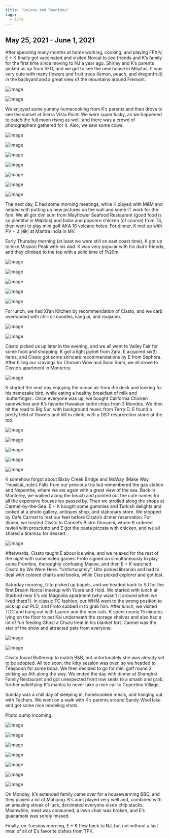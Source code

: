 ```yaml
---
title: "Unions and Reunions"
tags:
  - life
---
```


## May 25, 2021 - June 1, 2021

After spending many months at home working, cooking, and playing FFXIV, E + K finally got vaccinated and visited Norcal to see friends and K’s family for the first time since moving to NJ a year ago. Shirley and K’s parents picked us up from SFO, and we got to see the new house in Milpitas. It was very cute with many flowers and fruit trees (lemon, peach, and dragonfruit) in the backyard and a great view of the mountains around Fremont. 

![image](https://thumbnails-photos.amazon.com/v1/thumbnail/T1qMbdfeSAujUX_OZTzR0g?viewBox=2740%2C1826&ownerId=A162HQHSXNNQIH&groupShareToken=utZYY3mwTpGX7bOjEzZGtw.gC8ZExI67DaZhaH_9bzTAd)

![image](https://thumbnails-photos.amazon.com/v1/thumbnail/VnjvPMOrT8iEFP9kbwSVpQ?viewBox=1370%2C1826&ownerId=A162HQHSXNNQIH&groupShareToken=utZYY3mwTpGX7bOjEzZGtw.gC8ZExI67DaZhaH_9bzTAd)


We enjoyed some yummy homecooking from K’s parents and then drove to see the sunset at Sierra Vista Point. We were super lucky, as we happened to catch the full moon rising as well, and there was a crowd of photographers gathered for it. Also, we saw some cows.

![image](https://thumbnails-photos.amazon.com/v1/thumbnail/YPzSb81UTWGAFfeyIQzheQ?viewBox=2740%2C1826&ownerId=A162HQHSXNNQIH&groupShareToken=utZYY3mwTpGX7bOjEzZGtw.gC8ZExI67DaZhaH_9bzTAd)

![image](https://thumbnails-photos.amazon.com/v1/thumbnail/sw7UehBoTzaHpQJT4vD2Hw?viewBox=2434%2C1826&ownerId=A162HQHSXNNQIH&groupShareToken=utZYY3mwTpGX7bOjEzZGtw.gC8ZExI67DaZhaH_9bzTAd)

![image](https://thumbnails-photos.amazon.com/v1/thumbnail/bjn-SOctRGe2yyUieurh3Q?viewBox=2434%2C1826&ownerId=A162HQHSXNNQIH&groupShareToken=utZYY3mwTpGX7bOjEzZGtw.gC8ZExI67DaZhaH_9bzTAd)

![image](https://thumbnails-photos.amazon.com/v1/thumbnail/tgu1iUUkTbCn-YuZ0Gqseg?viewBox=2740%2C1826&ownerId=A162HQHSXNNQIH&groupShareToken=utZYY3mwTpGX7bOjEzZGtw.gC8ZExI67DaZhaH_9bzTAd)

![image](https://thumbnails-photos.amazon.com/v1/thumbnail/za2COzExQrmK0hbQ6S9VEw?viewBox=1370%2C1826&ownerId=A162HQHSXNNQIH&groupShareToken=utZYY3mwTpGX7bOjEzZGtw.gC8ZExI67DaZhaH_9bzTAd)

![image](https://thumbnails-photos.amazon.com/v1/thumbnail/5AvJKhmSTE6s480clWBckw?viewBox=1370%2C1826&ownerId=A162HQHSXNNQIH&groupShareToken=utZYY3mwTpGX7bOjEzZGtw.gC8ZExI67DaZhaH_9bzTAd)

![image](https://thumbnails-photos.amazon.com/v1/thumbnail/sajg1rj2RwWUb6MQTdhDgA?viewBox=1370%2C1826&ownerId=A162HQHSXNNQIH&groupShareToken=utZYY3mwTpGX7bOjEzZGtw.gC8ZExI67DaZhaH_9bzTAd)

The next day, E had some morning meetings, while K played with M&M and helped with putting up new pictures on the wall and some IT work for the fam. We all got dim sum from Mayflower Seafood Restaurant (good food is so plentiful in Milpitas) and boba and popcorn chicken (of course) from T4, then went to play mini golf AKA 18 volcano holes. For dinner, K met up with PV + J (:joy:) at Mantra India in MV. 

Early Thursday morning (at least we were still on east coast time), K got up to hike Mission Peak with his dad. K was very popular with his dad’s friends, and they climbed to the top with a solid time of 1h20m. 

![image](https://thumbnails-photos.amazon.com/v1/thumbnail/XjkoN6HwQO2tHy-k5sihDg?viewBox=3230%2C1816&ownerId=A162HQHSXNNQIH&groupShareToken=utZYY3mwTpGX7bOjEzZGtw.gC8ZExI67DaZhaH_9bzTAd)

![image](https://thumbnails-photos.amazon.com/v1/thumbnail/uxEP5HH_QqubXrE0wsFNbg?viewBox=3230%2C1816&ownerId=A162HQHSXNNQIH&groupShareToken=utZYY3mwTpGX7bOjEzZGtw.gC8ZExI67DaZhaH_9bzTAd)

![image](https://thumbnails-photos.amazon.com/v1/thumbnail/80IWsrXbT8S56uGyLq-Tvw?viewBox=3230%2C1816&ownerId=A162HQHSXNNQIH&groupShareToken=utZYY3mwTpGX7bOjEzZGtw.gC8ZExI67DaZhaH_9bzTAd)

![image](https://thumbnails-photos.amazon.com/v1/thumbnail/pOefZPX7RR6lVG9jO30Cjg?viewBox=1370%2C1826&ownerId=A162HQHSXNNQIH&groupShareToken=utZYY3mwTpGX7bOjEzZGtw.gC8ZExI67DaZhaH_9bzTAd)

![image](https://thumbnails-photos.amazon.com/v1/thumbnail/sPqDvvt8TVCPNmyBbbk-Ig?viewBox=2434%2C1826&ownerId=A162HQHSXNNQIH&groupShareToken=utZYY3mwTpGX7bOjEzZGtw.gC8ZExI67DaZhaH_9bzTAd)

For lunch, we had Xi’an Kitchen by recommendation of Cissto, and we carb overloaded with chili oil noodles, liang pi, and roujiamo. 

![image](https://thumbnails-photos.amazon.com/v1/thumbnail/shELqWVZQCiYzG9FAHZzTw?viewBox=2434%2C1826&ownerId=A162HQHSXNNQIH&groupShareToken=utZYY3mwTpGX7bOjEzZGtw.gC8ZExI67DaZhaH_9bzTAd)

![image](https://thumbnails-photos.amazon.com/v1/thumbnail/DkdPz5G2TR2DkF0halok4g?viewBox=1370%2C1826&ownerId=A162HQHSXNNQIH&groupShareToken=utZYY3mwTpGX7bOjEzZGtw.gC8ZExI67DaZhaH_9bzTAd)

Cissto picked us up later in the evening, and we all went to Valley Fair for some food and shopping. K got a light jacket from Zara, E acquired six(!) items, and Cissto got some skincare recommendations by E from Sephora. After filling our cravings for Chicken Wow and Somi Somi, we all drove to Cissto’s apartment in Monterey. 

![image](https://thumbnails-photos.amazon.com/v1/thumbnail/rCjaXzy9SDee3r5S-NENlw?viewBox=1370%2C1826&ownerId=A162HQHSXNNQIH&groupShareToken=utZYY3mwTpGX7bOjEzZGtw.gC8ZExI67DaZhaH_9bzTAd)

K started the next day enjoying the ocean air from the deck and looking for his namesake bird, while eating a healthy breakfast of milk and :butterfinger:. Once everyone was up, we bought California Chicken sandwiches and K’s favorite Hawaiian kettle chips from 3 Mundos. We then hit the road to Big Sur, with background music from Terry:D. E found a pretty field of flowers and hill to climb, with a DST resurrection stone at the top. 

![image](https://thumbnails-photos.amazon.com/v1/thumbnail/BsOYFOh0TYiei1Q81yjt-g?viewBox=2740%2C1826&ownerId=A162HQHSXNNQIH&groupShareToken=utZYY3mwTpGX7bOjEzZGtw.gC8ZExI67DaZhaH_9bzTAd)

![image](https://thumbnails-photos.amazon.com/v1/thumbnail/aRMHp2VMQpG3r3Xfrd1oLA?viewBox=2740%2C1826&ownerId=A162HQHSXNNQIH&groupShareToken=utZYY3mwTpGX7bOjEzZGtw.gC8ZExI67DaZhaH_9bzTAd)

![image](https://thumbnails-photos.amazon.com/v1/thumbnail/zeiRzj8oTNGIXPFLyY8sFA?viewBox=2740%2C1826&ownerId=A162HQHSXNNQIH&groupShareToken=utZYY3mwTpGX7bOjEzZGtw.gC8ZExI67DaZhaH_9bzTAd)

![image](https://thumbnails-photos.amazon.com/v1/thumbnail/xhi5z3OXRnmWS2U60cLDQA?viewBox=2740%2C1826&ownerId=A162HQHSXNNQIH&groupShareToken=utZYY3mwTpGX7bOjEzZGtw.gC8ZExI67DaZhaH_9bzTAd)

![image](https://thumbnails-photos.amazon.com/v1/thumbnail/ZzTHGwjLSiKOK1_oY-k0Gg?viewBox=2740%2C1826&ownerId=A162HQHSXNNQIH&groupShareToken=utZYY3mwTpGX7bOjEzZGtw.gC8ZExI67DaZhaH_9bzTAd)

K somehow forgot about Bixby Creek Bridge and McWay (Make Way “musical_note:) Falls from our previous trip but remembered the gas station and Nepenthe, where we ate again with a great view of the sea. Back in Monterey, we walked along the beach and pointed out the cute names for all the expensive houses we passed by. Then we strolled along the shops at Carmel-by-the-Sea. E + K bought some gummies and Turkish delights and looked at a photo gallery, antiques shop, and stationary store. We stopped by Cafe Carmel to rest our feet before Cissto’s dinner reservation. For dinner, we treated Cissto to Carmel’s Bistro Giovanni, where K ordered ravioli with prosciutto and E got the pasta piccata with chicken, and we all shared a tiramisu for dessert. 

![image](https://thumbnails-photos.amazon.com/v1/thumbnail/beO5UfVkQWCU9aEbS2FilA?viewBox=1370%2C1826&ownerId=A162HQHSXNNQIH&groupShareToken=utZYY3mwTpGX7bOjEzZGtw.gC8ZExI67DaZhaH_9bzTAd)

Afterwards, Cissto taught E about ice wine, and we relaxed for the rest of the night with some video games. Froto signed on simultaneously to play some Frontline, thoroughly confusing Maeve, and then E + K watched Cissto try We Were Here. “Unfortunately”, Ulto picked librarian and had to deal with colored charts and books, while Ciss picked explorer and got lost. 

Saturday morning, Ulto picked up bagels, and we headed back to SJ for the first Dream Norcal meetup with Yuera and Hoid. We started with lunch at Starbird near E’s old Magnolia apartment (why wasn’t it around when we lived there?). In classic TC fashion, our WHM went to the wrong position to pick up our PLD, and Froto subbed in to grab him. After lunch, we visited TDC and hung out with Lauren and the new cats. K spent nearly 15 minutes lying on the floor to pet Kai underneath the storage shelves and also had a lot of fun feeding Ghost a Churu treat in his blanket fort. Carmel was the star of the show and attracted pets from everyone. 

![image](https://thumbnails-photos.amazon.com/v1/thumbnail/Uuj01DEMT_uXGAvfqWrcCw?viewBox=1370%2C1826&ownerId=A162HQHSXNNQIH&groupShareToken=utZYY3mwTpGX7bOjEzZGtw.gC8ZExI67DaZhaH_9bzTAd)

![image](https://thumbnails-photos.amazon.com/v1/thumbnail/yNARMOwmQzKl8L0gqQmxNA?viewBox=1370%2C1826&ownerId=A162HQHSXNNQIH&groupShareToken=utZYY3mwTpGX7bOjEzZGtw.gC8ZExI67DaZhaH_9bzTAd)

Cissto found  Buttercup to match B&B, but unfortunately she was already set to be adopted. All too soon, the kitty session was over, so we headed to Teaspoon for some boba. We then decided to go for mini golf round 2, picking up Ath along the way. We ended the day with dinner at Shanghai Family Restaurant and got unexpected front row seats to a smash and grab, further solidifying K’s mantra to never take a nice car to Cupertino Village. 

Sunday was a chill day of sleeping in, homecooked meals, and hanging out with Techers. We went on a walk with K’s parents around Sandy Wool lake and got some nice modeling shots. 

Photo dump incoming.

![image](https://thumbnails-photos.amazon.com/v1/thumbnail/anpYkQmMRhqoQMg-6HrQ2A?viewBox=1370%2C1826&ownerId=A162HQHSXNNQIH&groupShareToken=utZYY3mwTpGX7bOjEzZGtw.gC8ZExI67DaZhaH_9bzTAd)

![image](https://thumbnails-photos.amazon.com/v1/thumbnail/mnKvPBvqRFe_Q2wTgMulNg?viewBox=2434%2C1826&ownerId=A162HQHSXNNQIH&groupShareToken=utZYY3mwTpGX7bOjEzZGtw.gC8ZExI67DaZhaH_9bzTAd)

![image](https://thumbnails-photos.amazon.com/v1/thumbnail/tsZysIILS66Y4BlRlgfYqQ?viewBox=1370%2C1826&ownerId=A162HQHSXNNQIH&groupShareToken=utZYY3mwTpGX7bOjEzZGtw.gC8ZExI67DaZhaH_9bzTAd)

![image](https://thumbnails-photos.amazon.com/v1/thumbnail/UeohvpnVSmiKICTWkOC6DA?viewBox=1370%2C1826&ownerId=A162HQHSXNNQIH&groupShareToken=utZYY3mwTpGX7bOjEzZGtw.gC8ZExI67DaZhaH_9bzTAd)

![image](https://thumbnails-photos.amazon.com/v1/thumbnail/SBizdaDeTtG3VXAViiq0SA?viewBox=1370%2C1826&ownerId=A162HQHSXNNQIH&groupShareToken=utZYY3mwTpGX7bOjEzZGtw.gC8ZExI67DaZhaH_9bzTAd)

![image](https://thumbnails-photos.amazon.com/v1/thumbnail/fbMnplafRmuSF6CQXG6Kaw?viewBox=1370%2C1826&ownerId=A162HQHSXNNQIH&groupShareToken=utZYY3mwTpGX7bOjEzZGtw.gC8ZExI67DaZhaH_9bzTAd)

![image](https://thumbnails-photos.amazon.com/v1/thumbnail/to-26gtpT4eWPkIN1cLG0A?viewBox=3230%2C1816&ownerId=A162HQHSXNNQIH&groupShareToken=utZYY3mwTpGX7bOjEzZGtw.gC8ZExI67DaZhaH_9bzTAd)

On Monday, K’s extended family came over for a housewarming BBQ, and they played a lot of Mahjong. K’s aunt played very well and, combined with an amazing streak of luck, decimated everyone else’s chip stacks. Meanwhile, meat was consumed, a lawn chair was broken, and E’s guacamole was sorely missed.

Finally, on Tuesday morning, E + K flew back to NJ, but not without a last meal of all of E’s favorite dishes from TPK.
